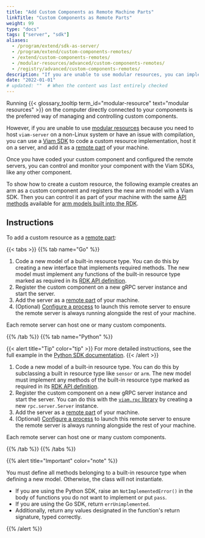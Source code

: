 ```yaml
---
title: "Add Custom Components as Remote Machine Parts"
linkTitle: "Custom Components as Remote Parts"
weight: 99
type: "docs"
tags: ["server", "sdk"]
aliases:
  - /program/extend/sdk-as-server/
  - /program/extend/custom-components-remotes/
  - /extend/custom-components-remotes/
  - /modular-resources/advanced/custom-components-remotes/
  - /registry/advanced/custom-components-remotes/
description: "If you are unable to use modular resources, you can implement custom components and register them on a server configured as a remote of your machine."
date: "2022-01-01"
# updated: ""  # When the content was last entirely checked
---
```


Running {{< glossary_tooltip term_id="modular-resource" text="modular resources" >}} on the computer directly connected to your components is the preferred way of managing and controlling custom components.

However, if you are unable to use [modular resources](/operate/get-started/other-hardware/) because you need to host `viam-server` on a non-Linux system or have an issue with compilation, you can use a [Viam SDK](/dev/reference/sdks/) to code a custom resource implementation, host it on a server, and add it as a [remote part](/operate/reference/architecture/parts/) of your machine.

Once you have coded your custom component and configured the remote servers, you can control and monitor your component with the Viam SDKs, like any other component.

To show how to create a custom resource, the following example creates an arm as a custom component and registers the new arm model with a Viam SDK.
Then you can control it as part of your machine with the same [API methods](/dev/reference/apis/components/arm/#api) available for [arm models built into the RDK](/operate/reference/components/arm/#configuration).

## Instructions

To add a custom resource as a [remote part](/operate/reference/architecture/parts/):

{{< tabs >}}
{{% tab name="Go" %}}

1. Code a new model of a built-in resource type.
   You can do this by creating a new interface that implements required methods.
   The new model must implement any functions of the built-in resource type marked as required in its [RDK API definition](/dev/reference/apis/).
2. Register the custom component on a new gRPC server instance and start the server.
3. Add the server as a [remote part](/operate/reference/architecture/parts/) of your machine.
4. (Optional) [Configure a process](/manage/reference/processes/) to launch this remote server to ensure the remote server is always running alongside the rest of your machine.

Each remote server can host one or many custom components.

{{% /tab %}}
{{% tab name="Python" %}}

{{< alert title="Tip" color="tip" >}}
For more detailed instructions, see the full example in the [Python SDK documentation](https://python.viam.dev/examples/example.html#subclass-a-component).
{{< /alert >}}

1. Code a new model of a built-in resource type.
   You can do this by subclassing a built in resource type like `sensor` or `arm`.
   The new model must implement any methods of the built-in resource type marked as required in its [RDK API definition](/dev/reference/apis/).
1. Register the custom component on a new gRPC server instance and start the server.
   You can do this with the [`viam.rpc` library](https://python.viam.dev/autoapi/viam/rpc/index.html) by creating a new `rpc.server.Server` instance.
1. Add the server as a [remote part](/operate/reference/architecture/parts/) of your machine.
1. (Optional) [Configure a process](/manage/reference/processes/) to launch this remote server to ensure the remote server is always running alongside the rest of your machine.

Each remote server can host one or many custom components.

{{% /tab %}}
{{% /tabs %}}

{{% alert title="Important" color="note" %}}

You must define all methods belonging to a built-in resource type when defining a new model.
Otherwise, the class will not instantiate.

- If you are using the Python SDK, raise an `NotImplementedError()` in the body of functions you do not want to implement or put `pass`.
- If you are using the Go SDK, return `errUnimplemented`.
- Additionally, return any values designated in the function's return signature, typed correctly.

{{% /alert %}}
